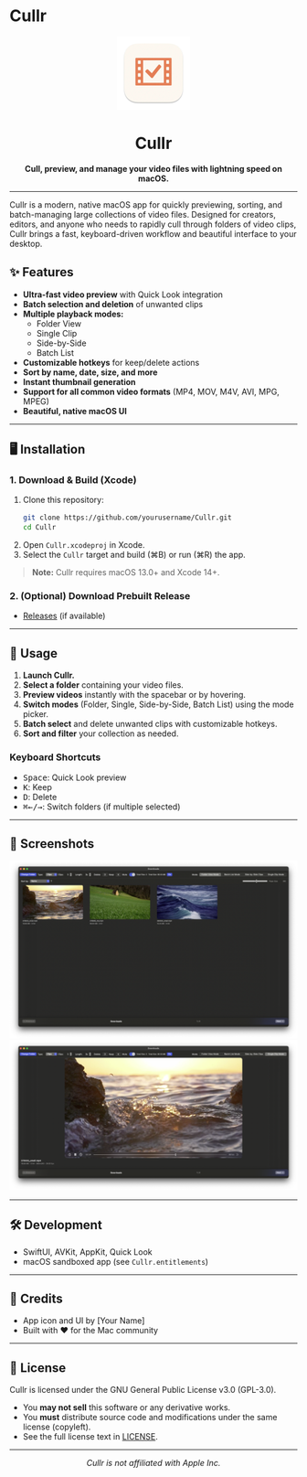 # Cullr

<p align="center">
  <img src="Cullr/Assets.xcassets/AppIcon.appiconset/1024-mac.png" alt="Cullr App Icon" width="128" height="128" />
</p>

<h1 align="center">Cullr</h1>

<p align="center">
  <b>Cull, preview, and manage your video files with lightning speed on macOS.</b>
</p>

---

Cullr is a modern, native macOS app for quickly previewing, sorting, and batch-managing large collections of video files. Designed for creators, editors, and anyone who needs to rapidly cull through folders of video clips, Cullr brings a fast, keyboard-driven workflow and beautiful interface to your desktop.

## ✨ Features

- **Ultra-fast video preview** with Quick Look integration
- **Batch selection and deletion** of unwanted clips
- **Multiple playback modes:**
  - Folder View
  - Single Clip
  - Side-by-Side
  - Batch List
- **Customizable hotkeys** for keep/delete actions
- **Sort by name, date, size, and more**
- **Instant thumbnail generation**
- **Support for all common video formats** (MP4, MOV, M4V, AVI, MPG, MPEG)
- **Beautiful, native macOS UI**

---

## 🖥️ Installation

### 1. Download & Build (Xcode)

1. Clone this repository:
   ```sh
   git clone https://github.com/yourusername/Cullr.git
   cd Cullr
   ```
2. Open `Cullr.xcodeproj` in Xcode.
3. Select the `Cullr` target and build (⌘B) or run (⌘R) the app.

> **Note:** Cullr requires macOS 13.0+ and Xcode 14+.

### 2. (Optional) Download Prebuilt Release
- [Releases](https://github.com/yourusername/Cullr/releases) (if available)

---

## 🚀 Usage

1. **Launch Cullr.**
2. **Select a folder** containing your video files.
3. **Preview videos** instantly with the spacebar or by hovering.
4. **Switch modes** (Folder, Single, Side-by-Side, Batch List) using the mode picker.
5. **Batch select** and delete unwanted clips with customizable hotkeys.
6. **Sort and filter** your collection as needed.

### Keyboard Shortcuts
- <kbd>Space</kbd>: Quick Look preview
- <kbd>K</kbd>: Keep
- <kbd>D</kbd>: Delete
- <kbd>⌘←/→</kbd>: Switch folders (if multiple selected)

---

## 📸 Screenshots

<p align="center">
  <img src="docs/screenshot-folder-view.png" alt="Cullr Folder View" width="600" />
  <br/>
  <img src="docs/screenshot-single-clip.png" alt="Cullr Single Clip" width="600" />
</p>

---

## 🛠️ Development

- SwiftUI, AVKit, AppKit, Quick Look
- macOS sandboxed app (see `Cullr.entitlements`)

---

## 🙏 Credits

- App icon and UI by [Your Name]
- Built with ❤️ for the Mac community

---

## 📄 License

Cullr is licensed under the GNU General Public License v3.0 (GPL-3.0).

- You **may not sell** this software or any derivative works.
- You **must** distribute source code and modifications under the same license (copyleft).
- See the full license text in [LICENSE](LICENSE).

---

<p align="center">
  <i>Cullr is not affiliated with Apple Inc.</i>
</p> 